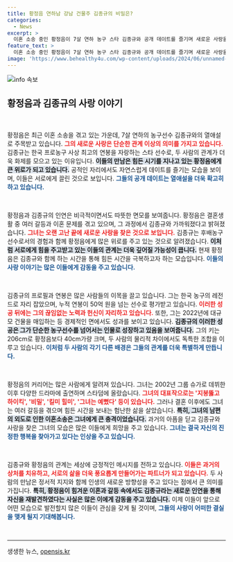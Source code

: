 ```yaml
---
title: 황정음 연하남 강남 건물주 김종규의 비밀은?
categories:
  - News
excerpt: >
  이혼 소송 중인 황정음이 7살 연하 농구 스타 김종규와 공개 데이트를 즐기며 새로운 사랑을 찾아 나섰습니다. 두 사람은 서로의 아픔을 이해하며 가까워진 것으로 알려졌는데, 과연 이들의 열애가 어떻게 발전할지 주목됩니다!
feature_text: >
  이혼 소송 중인 황정음이 7살 연하 농구 스타 김종규와 공개 데이트를 즐기며 새로운 사랑을 찾아 나섰습니다. 두 사람은 서로의 아픔을 이해하며 가까워진 것으로 알려졌는데, 과연 이들의 열애가 어떻게 발전할지 주목됩니다!
image: 'https://www.behealthy4u.com/wp-content/uploads/2024/06/unnamed-file.png'
---
```


<p><img src="https://www.behealthy4u.com/wp-content/uploads/2024/06/unnamed-file.png" alt="info 속보" /></p>

<h2 data-ke-size="size26">황정음과 김종규의 사랑 이야기</h2>

<p data-ke-size="size16">&nbsp;</p>

<p>황정음은 최근 이혼 소송을 겪고 있는 가운데, 7살 연하의 농구선수 김종규와의 열애설로 주목받고 있습니다. <b><span style="color: #ee2323;">그의 새로운 사랑은 단순한 관계 이상의 의미를 가지고 있습니다.</span></b> 김종규는 한국 프로농구 사상 최고의 연봉을 자랑하는 스타 선수로, 두 사람의 관계가 더욱 화제를 모으고 있는 이유입니다. <b><span style="background-color: #21538527;">이들의 만남은 힘든 시기를 지나고 있는 황정음에게 큰 위로가 되고 있습니다.</span></b> 공적인 자리에서도 자연스럽게 데이트를 즐기는 모습을 보이며, 이들은 서로에게 끌린 것으로 보입니다. <b><span style="color: #1a5490;">그들의 공개 데이트는 열애설을 더욱 확고히 하고 있습니다.</span></b></p>

<p data-ke-size="size16">&nbsp;</p>

<p>황정음과 김종규의 인연은 비극적이면서도 따뜻한 면모를 보여줍니다. 황정음은 결혼생활 중 여러 갈등과 이혼 문제를 겪고 있으며, 그 과정에서 김종규와 가까워졌다고 밝혀졌습니다. <b><span style="color: #ee2323;">그녀는 오랜 고난 끝에 새로운 사랑을 찾은 것으로 보입니다.</span></b> 김종규는 후배농구선수로서의 경험과 함께 황정음에게 많은 위로를 주고 있는 것으로 알려졌습니다. <b><span style="background-color: #21538527;">이처럼 서로에게 힘을 주고받고 있는 이들의 관계는 더욱 깊어질 가능성이 큽니다.</span></b> 현재 황정음은 김종규와 함께 하는 시간을 통해 힘든 시간을 극복하고자 하는 모습입니다. <b><span style="color: #1a5490;">이들의 사랑 이야기는 많은 이들에게 감동을 주고 있습니다.</span></b></p>

<p data-ke-size="size16">&nbsp;</p>

<p>김종규의 프로필과 연봉은 많은 사람들의 이목을 끌고 있습니다. 그는 한국 농구의 레전드로 자리 잡았으며, 누적 연봉이 50억 원을 넘는 선수로 평가받고 있습니다. <b><span style="color: #ee2323;">이러한 성공 뒤에는 그의 끊임없는 노력과 헌신이 자리하고 있습니다.</span></b> 또한, 그는 2022년에 대규모 건물을 매입하는 등 경제적인 면에서도 성과를 보이고 있습니다. <b><span style="background-color: #21538527;">김종규의 이러한 성공은 그가 단순한 농구선수를 넘어서는 인물로 성장하고 있음을 보여줍니다.</span></b> 그의 키는 206cm로 황정음보다 40cm가량 크며, 두 사람의 물리적 차이에서도 독특한 조합을 이루고 있습니다. <b><span style="color: #1a5490;">이처럼 두 사람의 각기 다른 배경은 그들의 관계를 더욱 특별하게 만듭니다.</span></b></p>

<p data-ke-size="size16">&nbsp;</p>

<p>황정음의 커리어는 많은 사람에게 알려져 있습니다. 그녀는 2002년 그룹 슈가로 데뷔한 이후 다양한 드라마에 출연하며 스타덤에 올랐습니다. <b><span style="color: #ee2323;">그녀의 대표작으로는 '지붕뚫고 하이킥', '비밀', '킬미 힐미', '그녀는 예뻤다' 등이 있습니다.</span></b> 그러나 결혼 이후에도 그녀는 여러 갈등을 겪으며 힘든 시간을 보내는 험난한 삶을 살았습니다. <b><span style="background-color: #21538527;">특히, 그녀의 남편의 외도로 인한 이혼소송은 그녀에게 큰 충격이었습니다.</span></b> 과거의 아픔을 딛고 김종규와 사랑을 찾은 그녀의 모습은 많은 이들에게 희망을 주고 있습니다. <b><span style="color: #1a5490;">그녀는 결국 자신의 진정한 행복을 찾아가고 있다는 인상을 주고 있습니다.</span></b></p>

<p data-ke-size="size16">&nbsp;</p>

<p>김종규와 황정음의 관계는 세상에 긍정적인 메시지를 전하고 있습니다. <b><span style="color: #ee2323;">이들은 과거의 상처를 치유하고, 서로의 삶을 더욱 풍요롭게 만들어가는 파트너가 되고 있습니다.</span></b> 두 사람의 만남은 정서적 지지와 함께 인생의 새로운 방향성을 주고 있다는 점에서 큰 의미를 가집니다. <b><span style="background-color: #21538527;">특히, 황정음이 힘겨운 이혼과 갈등 속에서도 김종규라는 새로운 인연을 통해 자신을 재발견하였다는 사실은 많은 이에게 감동을 주고 있습니다.</span></b> 이제 이들이 앞으로 어떤 모습으로 발전할지 많은 이들이 관심을 갖게 될 것이며, <b><span style="color: #1a5490;">그들의 사랑이 어떠한 결실을 맺게 될지 기대해봅니다.</span></b></p>

<p data-ke-size="size16">&nbsp;</p>

<hr>

<p data-ke-size="size16"></p>
생생한 뉴스, <a href="https://opensis.kr" rel="dofollow">opensis.kr</a>


